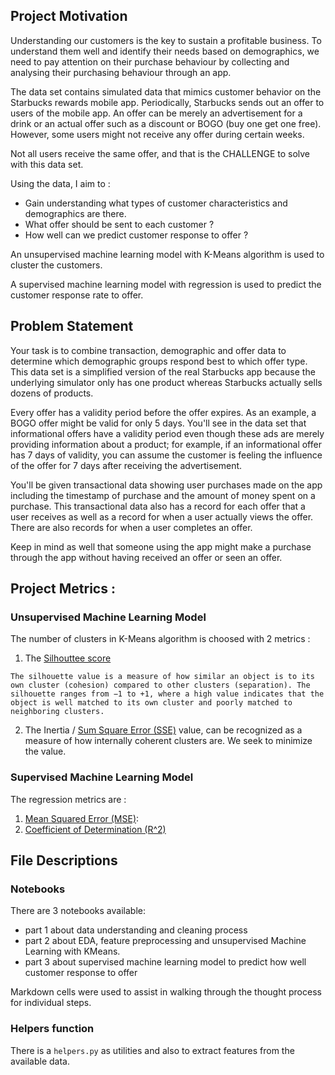 ## Project Motivation<a name="motivation"></a>

Understanding our customers is the key to sustain a profitable business. To understand them well and identify their needs based on demographics, we need to pay attention on their purchase behaviour by collecting and analysing their purchasing behaviour through an app.

The data set contains simulated data that mimics customer behavior on the Starbucks rewards mobile app. Periodically, Starbucks sends out an offer to users of the mobile app. An offer can be merely an advertisement for a drink or an actual offer such as a discount or BOGO (buy one get one free). However, some users might not receive any offer during certain weeks.

Not all users receive the same offer, and that is the CHALLENGE to solve with this data set.

Using the data, I aim to :
- Gain understanding what types of customer characteristics and demographics are there.
- What offer should be sent to each customer ?
- How well can we predict customer response to offer ?

An unsupervised machine learning model with K-Means algorithm is used to cluster the customers. 

A supervised machine learning model with regression is used to predict the customer response rate to offer. 

## Problem Statement
Your task is to combine transaction, demographic and offer data to determine which demographic groups respond best to which offer type. This data set is a simplified version of the real Starbucks app because the underlying simulator only has one product whereas Starbucks actually sells dozens of products.

Every offer has a validity period before the offer expires. As an example, a BOGO offer might be valid for only 5 days. You'll see in the data set that informational offers have a validity period even though these ads are merely providing information about a product; for example, if an informational offer has 7 days of validity, you can assume the customer is feeling the influence of the offer for 7 days after receiving the advertisement.

You'll be given transactional data showing user purchases made on the app including the timestamp of purchase and the amount of money spent on a purchase. This transactional data also has a record for each offer that a user receives as well as a record for when a user actually views the offer. There are also records for when a user completes an offer.

Keep in mind as well that someone using the app might make a purchase through the app without having received an offer or seen an offer.

## Project Metrics :

### Unsupervised Machine Learning Model
The number of clusters in K-Means algorithm is choosed with 2 metrics :
1. The [Silhouttee score](https://en.wikipedia.org/wiki/Silhouette_(clustering))
```
The silhouette value is a measure of how similar an object is to its own cluster (cohesion) compared to other clusters (separation). The silhouette ranges from −1 to +1, where a high value indicates that the object is well matched to its own cluster and poorly matched to neighboring clusters.
```

2. The Inertia / [Sum Square Error (SSE)](https://en.wikipedia.org/wiki/Residual_sum_of_squares) value, can be recognized as a measure of how internally coherent clusters are. We seek to minimize the value.

### Supervised Machine Learning Model
The regression metrics are :
1. [Mean Squared Error (MSE)](https://en.wikipedia.org/wiki/Mean_squared_error):
2. [Coefficient of Determination (R^2)](https://en.wikipedia.org/wiki/Coefficient_of_determination)

## File Descriptions <a name="files"></a>

### Notebooks
There  are 3 notebooks available:
- part 1 about data understanding and cleaning process
- part 2 about EDA, feature preprocessing and unsupervised Machine Learning with KMeans.
- part 3 about supervised machine learning model to predict how well customer response to offer

Markdown cells were used to assist in walking through the thought process for individual steps.

### Helpers function
There is a `helpers.py` as utilities and also to extract features from the available data.
